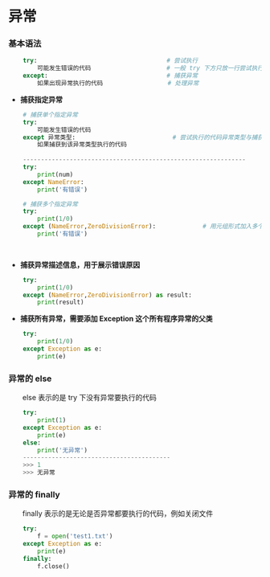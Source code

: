 # 异常

### 基本语法

```python
    try:                                    # 尝试执行
        可能发生错误的代码                     # 一般 try 下方只放一行尝试执行的代码
    except:                                 # 捕获异常
        如果出现异常执行的代码                  # 处理异常

```

*  **捕获指定异常**


```python
    # 捕获单个指定异常 
    try:
        可能发生错误的代码
    except 异常类型:                           # 尝试执行的代码异常类型与捕获的异常类型不一致则无法捕获异常
        如果捕获到该异常类型执行的代码
        
    --------------------------------------------------------------
    try:
        print(num)
    except NameError:
        print('有错误')
```


```python
    # 捕获多个指定异常 
    try:
        print(1/0)
    except (NameError,ZeroDivisionError):             # 用元组形式加入多个异常类型
        print('有错误')

        

```

*  **捕获异常描述信息，用于展示错误原因**


```python
    try:
        print(1/0)
    except (NameError,ZeroDivisionError) as result:
        print(result)

```


*  **捕获所有异常，需要添加 Exception 这个所有程序异常的父类**


```python
    try:
        print(1/0)
    except Exception as e:              
        print(e)
```


### 异常的 else
&emsp;&emsp;else 表示的是 try 下没有异常要执行的代码

```python
    try:
        print(1)
    except Exception as e:
        print(e)
    else:
        print('无异常')
    -----------------------------------------
    >>> 1
    >>> 无异常

```

### 异常的 finally
&emsp;&emsp;finally 表示的是无论是否异常都要执行的代码，例如关闭文件


```python
    try:
        f = open('test1.txt')
    except Exception as e:
        print(e)
    finally:
        f.close()
```





















